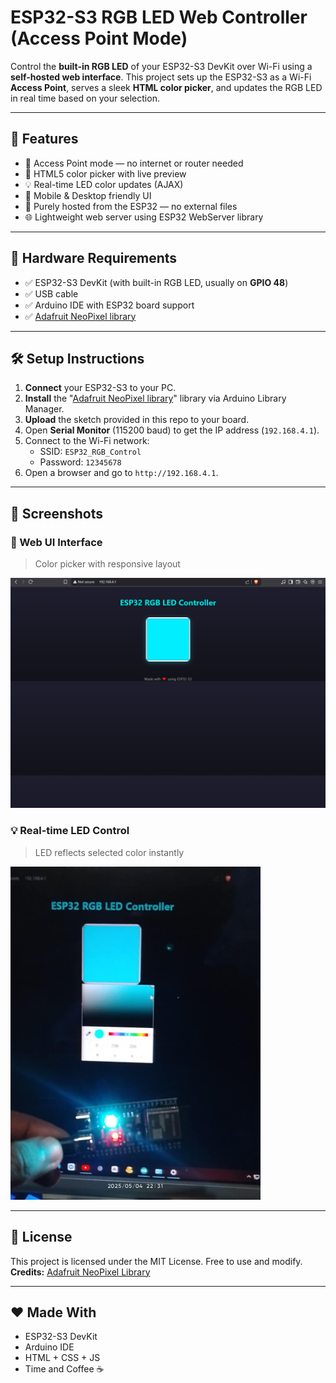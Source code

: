 # ESP32-S3 RGB LED Web Controller (Access Point Mode)

Control the **built-in RGB LED** of your ESP32-S3 DevKit over Wi-Fi using a **self-hosted web interface**. This project sets up the ESP32-S3 as a Wi-Fi **Access Point**, serves a sleek **HTML color picker**, and updates the RGB LED in real time based on your selection.

---

## 🚀 Features

- 📶 Access Point mode — no internet or router needed
- 🎨 HTML5 color picker with live preview
- 💡 Real-time LED color updates (AJAX)
- 📱 Mobile & Desktop friendly UI
- 🧠 Purely hosted from the ESP32 — no external files
- 🌐 Lightweight web server using ESP32 WebServer library

---
## 🔧 Hardware Requirements

- ✅ ESP32-S3 DevKit (with built-in RGB LED, usually on **GPIO 48**)
- ✅ USB cable
- ✅ Arduino IDE with ESP32 board support
- ✅ [Adafruit NeoPixel library](https://github.com/adafruit/Adafruit_NeoPixel)

---

## 🛠️ Setup Instructions

1. **Connect** your ESP32-S3 to your PC.
2. **Install** the "[Adafruit NeoPixel library](https://github.com/adafruit/Adafruit_NeoPixel)" library via Arduino Library Manager.
3. **Upload** the sketch provided in this repo to your board.
4. Open **Serial Monitor** (115200 baud) to get the IP address (`192.168.4.1`).
5. Connect to the Wi-Fi network:
   - SSID: `ESP32_RGB_Control`
   - Password: `12345678`
6. Open a browser and go to `http://192.168.4.1`.

---

## 📸 Screenshots

### 🎨 Web UI Interface
> Color picker with responsive layout

<img src="./image/image1.png" alt="Web UI Screenshot" width="700"/>

### 💡 Real-time LED Control
> LED reflects selected color instantly

<img src="./image/image2.jpg" alt="LED Demo" width="400"/>

---

## 📃 License

This project is licensed under the MIT License. Free to use and modify.  
**Credits:** [Adafruit NeoPixel Library](https://github.com/adafruit/Adafruit_NeoPixel)

---

## ❤️ Made With

- ESP32-S3 DevKit
- Arduino IDE
- HTML + CSS + JS
- Time and Coffee ☕
